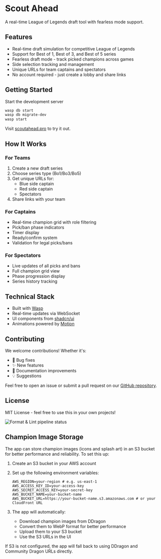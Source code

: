 # Scout Ahead

A real-time League of Legends draft tool with fearless mode support.

## Features

- Real-time draft simulation for competitive League of Legends
- Support for Best of 1, Best of 3, and Best of 5 series
- Fearless draft mode - track picked champions across games
- Side selection tracking and management
- Unique URLs for team captains and spectators
- No account required - just create a lobby and share links

## Getting Started

Start the development server

```bash
wasp db start
wasp db migrate-dev
wasp start
```

Visit [scoutahead.pro](https://scoutahead.pro) to try it out.

## How It Works

### For Teams

1. Create a new draft series
2. Choose series type (Bo1/Bo3/Bo5)
3. Get unique URLs for:
   - Blue side captain
   - Red side captain
   - Spectators
4. Share links with your team

### For Captains

- Real-time champion grid with role filtering
- Pick/ban phase indicators
- Timer display
- Ready/confirm system
- Validation for legal picks/bans

### For Spectators

- Live updates of all picks and bans
- Full champion grid view
- Phase progression display
- Series history tracking

## Technical Stack

- Built with [Wasp](https://wasp-lang.dev)
- Real-time updates via WebSocket
- UI components from [shadcn/ui](https://ui.shadcn.com)
- Animations powered by [Motion](https://motion.dev)

## Contributing

We welcome contributions! Whether it's:

- 🐛 Bug fixes
- ✨ New features
- 📝 Documentation improvements
- 💡 Suggestions

Feel free to open an issue or submit a pull request on our
[GitHub repository](https://github.com/Laborastories/wardstone-pick-ban).

## License

MIT License - feel free to use this in your own projects!

![Format & Lint pipeline status](https://github.com/Laborastories/wardstone-pick-ban/actions/workflows/format.yml/badge.svg)

## Champion Image Storage

The app can store champion images (icons and splash art) in an S3 bucket for
better performance and reliability. To set this up:

1. Create an S3 bucket in your AWS account
2. Set up the following environment variables:

   ```
   AWS_REGION=your-region # e.g. us-east-1
   AWS_ACCESS_KEY_ID=your-access-key
   AWS_SECRET_ACCESS_KEY=your-secret-key
   AWS_BUCKET_NAME=your-bucket-name
   AWS_BUCKET_URL=https://your-bucket-name.s3.amazonaws.com # or your CloudFront URL
   ```

3. The app will automatically:
   - Download champion images from DDragon
   - Convert them to WebP format for better performance
   - Upload them to your S3 bucket
   - Use the S3 URLs in the UI

If S3 is not configured, the app will fall back to using DDragon and Community
Dragon URLs directly.
